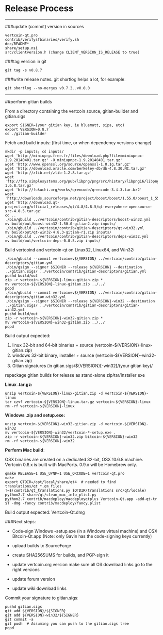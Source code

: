 Release Process
====================

* * *

###update (commit) version in sources


	vertcoin-qt.pro
	contrib/verifysfbinaries/verify.sh
	doc/README*
	share/setup.nsi
	src/clientversion.h (change CLIENT_VERSION_IS_RELEASE to true)

###tag version in git

	git tag -s v0.8.7

###write release notes. git shortlog helps a lot, for example:

	git shortlog --no-merges v0.7.2..v0.8.0

* * *

##perform gitian builds

 From a directory containing the vertcoin source, gitian-builder and gitian.sigs
  
	export SIGNER=(your gitian key, ie bluematt, sipa, etc)
	export VERSION=0.8.7
	cd ./gitian-builder

 Fetch and build inputs: (first time, or when dependency versions change)

	mkdir -p inputs; cd inputs/
	wget 'http://miniupnp.free.fr/files/download.php?file=miniupnpc-1.9.20140401.tar.gz' -O miniupnpc-1.9.20140401.tar.gz'
	wget 'http://www.openssl.org/source/openssl-1.0.1g.tar.gz'
	wget 'http://download.oracle.com/berkeley-db/db-4.8.30.NC.tar.gz'
	wget 'http://zlib.net/zlib-1.2.8.tar.gz'
	wget 'ftp://ftp.simplesystems.org/pub/libpng/png/src/history/libpng16/libpng-1.6.8.tar.gz'
	wget 'http://fukuchi.org/works/qrencode/qrencode-3.4.3.tar.bz2'
	wget 'http://downloads.sourceforge.net/project/boost/boost/1.55.0/boost_1_55_0.tar.bz2'
	wget 'http://download.qt-project.org/official_releases/qt/4.8/4.8.5/qt-everywhere-opensource-src-4.8.5.tar.gz'
	cd ..
	./bin/gbuild ../vertcoin/contrib/gitian-descriptors/boost-win32.yml
	mv build/out/boost-win32-1.50.0-gitian2.zip inputs/
	./bin/gbuild ../vertcoin/contrib/gitian-descriptors/qt-win32.yml
	mv build/out/qt-win32-4.8.3-gitian-r1.zip inputs/
	./bin/gbuild ../vertcoin/contrib/gitian-descriptors/deps-win32.yml
	mv build/out/vertcoin-deps-0.0.5.zip inputs/

 Build vertcoind and vertcoin-qt on Linux32, Linux64, and Win32:
  
	./bin/gbuild --commit vertcoin=v${VERSION} ../vertcoin/contrib/gitian-descriptors/gitian.yml
	./bin/gsign --signer $SIGNER --release ${VERSION} --destination ../gitian.sigs/ ../vertcoin/contrib/gitian-descriptors/gitian.yml
	pushd build/out
	zip -r vertcoin-${VERSION}-linux-gitian.zip *
	mv vertcoin-${VERSION}-linux-gitian.zip ../../
	popd
	./bin/gbuild --commit vertcoin=v${VERSION} ../vertcoin/contrib/gitian-descriptors/gitian-win32.yml
	./bin/gsign --signer $SIGNER --release ${VERSION}-win32 --destination ../gitian.sigs/ ../vertcoin/contrib/gitian-descriptors/gitian-win32.yml
	pushd build/out
	zip -r vertcoin-${VERSION}-win32-gitian.zip *
	mv vertcoin-${VERSION}-win32-gitian.zip ../../
	popd

  Build output expected:

  1. linux 32-bit and 64-bit binaries + source (vertcoin-${VERSION}-linux-gitian.zip)
  2. windows 32-bit binary, installer + source (vertcoin-${VERSION}-win32-gitian.zip)
  3. Gitian signatures (in gitian.sigs/${VERSION}[-win32]/(your gitian key)/

repackage gitian builds for release as stand-alone zip/tar/installer exe

**Linux .tar.gz:**

	unzip vertcoin-${VERSION}-linux-gitian.zip -d vertcoin-${VERSION}-linux
	tar czvf vertcoin-${VERSION}-linux.tar.gz vertcoin-${VERSION}-linux
	rm -rf vertcoin-${VERSION}-linux

**Windows .zip and setup.exe:**

	unzip vertcoin-${VERSION}-win32-gitian.zip -d vertcoin-${VERSION}-win32
	mv vertcoin-${VERSION}-win32/vertcoin-*-setup.exe .
	zip -r vertcoin-${VERSION}-win32.zip bitcoin-${VERSION}-win32
	rm -rf vertcoin-${VERSION}-win32

**Perform Mac build:**

  OSX binaries are created on a dedicated 32-bit, OSX 10.6.8 machine.
  Vertcoin 0.8.x is built with MacPorts.  0.9.x will be Homebrew only.

	qmake RELEASE=1 USE_UPNP=1 USE_QRCODE=1 vertcoin-qt.pro
	make
	export QTDIR=/opt/local/share/qt4  # needed to find translations/qt_*.qm files
	T=$(contrib/qt_translations.py $QTDIR/translations src/qt/locale)
	python2.7 share/qt/clean_mac_info_plist.py
	python2.7 contrib/macdeploy/macdeployqtplus Vertcoin-Qt.app -add-qt-tr $T -dmg -fancy contrib/macdeploy/fancy.plist

 Build output expected: Vertcoin-Qt.dmg

###Next steps:

* Code-sign Windows -setup.exe (in a Windows virtual machine) and
  OSX Bitcoin-Qt.app (Note: only Gavin has the code-signing keys currently)

* upload builds to SourceForge

* create SHA256SUMS for builds, and PGP-sign it

* update vertcoin.org version
  make sure all OS download links go to the right versions

* update forum version

* update wiki download links

Commit your signature to gitian.sigs:

	pushd gitian.sigs
	git add ${VERSION}/${SIGNER}
	git add ${VERSION}-win32/${SIGNER}
	git commit -a
	git push  # Assuming you can push to the gitian.sigs tree
	popd

